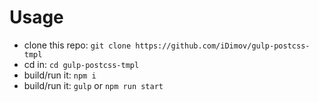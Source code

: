 
# Usage
* clone this repo: `git clone https://github.com/iDimov/gulp-postcss-tmpl`
* cd in: `cd gulp-postcss-tmpl`
* build/run it: `npm i`
* build/run it: `gulp` or `npm run start`
